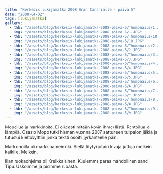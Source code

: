 ```yaml
---
title: "Kerkesix lukijamatka 2008 Gran Canarialle - päivä 5"
date: "2008-04-02"
tags: [lukijamatka]
gallery:
  - thb: "/assets/blog/kerkesix-lukijamatka-2008-paiva-5/Thumbnails/1.JPG"
    img: "/assets/blog/kerkesix-lukijamatka-2008-paiva-5/1.JPG"
  - thb: "/assets/blog/kerkesix-lukijamatka-2008-paiva-5/Thumbnails/10.JPG"
    img: "/assets/blog/kerkesix-lukijamatka-2008-paiva-5/10.JPG"
  - thb: "/assets/blog/kerkesix-lukijamatka-2008-paiva-5/Thumbnails/2.JPG"
    img: "/assets/blog/kerkesix-lukijamatka-2008-paiva-5/2.JPG"
  - thb: "/assets/blog/kerkesix-lukijamatka-2008-paiva-5/Thumbnails/3.JPG"
    img: "/assets/blog/kerkesix-lukijamatka-2008-paiva-5/3.JPG"
  - thb: "/assets/blog/kerkesix-lukijamatka-2008-paiva-5/Thumbnails/4.JPG"
    img: "/assets/blog/kerkesix-lukijamatka-2008-paiva-5/4.JPG"
  - thb: "/assets/blog/kerkesix-lukijamatka-2008-paiva-5/Thumbnails/5.JPG"
    img: "/assets/blog/kerkesix-lukijamatka-2008-paiva-5/5.JPG"
  - thb: "/assets/blog/kerkesix-lukijamatka-2008-paiva-5/Thumbnails/6.JPG"
    img: "/assets/blog/kerkesix-lukijamatka-2008-paiva-5/6.JPG"
  - thb: "/assets/blog/kerkesix-lukijamatka-2008-paiva-5/Thumbnails/7.JPG"
    img: "/assets/blog/kerkesix-lukijamatka-2008-paiva-5/7.JPG"
  - thb: "/assets/blog/kerkesix-lukijamatka-2008-paiva-5/Thumbnails/8.JPG"
    img: "/assets/blog/kerkesix-lukijamatka-2008-paiva-5/8.JPG"
  - thb: "/assets/blog/kerkesix-lukijamatka-2008-paiva-5/Thumbnails/9.JPG"
    img: "/assets/blog/kerkesix-lukijamatka-2008-paiva-5/9.JPG"
---
```


Mopoilua ja markkinoita. Ei oikeasti mitään kovin ihmeellistä. Rentoilua
ja lämpöä. Osasto Mopo tutki hieman vuonna 2007 sattuneen tulipalon
jälkiä ja tutustui kieltokylttiin jonka teksti osoitti jyrkänteelle
päin.

Markkinoilla oli markkinameininki. Sieltä löytyi jotain kivoja juttuja
melkein kaikille. Melkein.

Illan ruokaohjelma oli Kreikkalainen. Kuulemma paras mahdollinen sanoi
Tipu. Uskoimme ja pidimme ruoasta.
